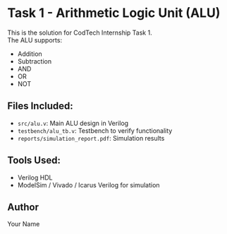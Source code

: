 # Task 1 - Arithmetic Logic Unit (ALU)

This is the solution for CodTech Internship Task 1.  
The ALU supports:
- Addition
- Subtraction
- AND
- OR
- NOT

## Files Included:
- `src/alu.v`: Main ALU design in Verilog
- `testbench/alu_tb.v`: Testbench to verify functionality
- `reports/simulation_report.pdf`: Simulation results

## Tools Used:
- Verilog HDL
- ModelSim / Vivado / Icarus Verilog for simulation

## Author
Your Name

